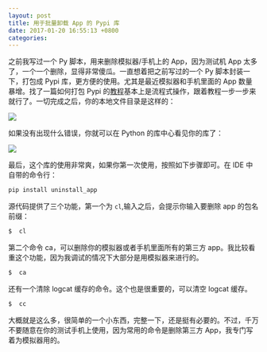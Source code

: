 ```yaml
---
layout: post
title: 用于批量卸载 App 的 Pypi 库
date: 2017-01-20 16:55:13 +0800
categories: 
---
```


之前我写过一个 Py 脚本，用来删除模拟器/手机上的 App，因为测试机 App 太多了，一个一个删除，显得非常傻瓜。一直想着把之前写过的一个 Py 脚本封装一下，打包成 Pypi 库，更方便的使用。尤其是最近模拟器和手机里面的 App 数量暴增。找了一篇如何打包 Pypi 的[教程](https://zhuanlan.zhihu.com/p/26159930)基本上是流程式操作，跟着教程一步一步来就行了。一切完成之后，你的本地文件目录是这样的：

![](http://ww1.sinaimg.cn/large/b10d1ea5ly1fez6xha891j216s0koteh.jpg)

如果没有出现什么错误，你就可以在 Python 的库中心看见你的库了：

![](http://ww1.sinaimg.cn/large/b10d1ea5ly1fez6zacgm0j21gu0r2grz.jpg)

最后，这个库的使用非常爽，如果你第一次使用，按照如下步骤即可。在 IDE 中自带的命令行：

```python
pip install uninstall_app
```

源代码提供了三个功能，第一个为 `cl`,输入之后，会提示你输入要删除 app 的包名前缀：

```python
$  cl
```

第二个命令 ca，可以删除你的模拟器或者手机里面所有的第三方 app。我比较看重这个功能，因为我调试的情况下大部分是用模拟器来进行的。

```python
$  ca
```

还有一个清除 logcat 缓存的命令。这个也是很重要的，可以清空 logcat 缓存。

```python
$  cc
```

大概就是这么多，很简单的一个小东西，完整一下，还是挺有必要的。不过，千万不要随意在你的测试手机上使用，因为常用的命令是删除第三方 App，我专门写着为模拟器用的。


